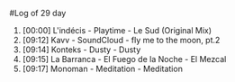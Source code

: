 #Log of 29 day

1. [00:00] L'indécis - Playtime - Le Sud (Original Mix)
1. [09:12] Kavv - SoundCloud - fly me to the moon, pt.2
1. [09:14] Konteks - Dusty - Dusty
1. [09:15] La Barranca - El Fuego de la Noche - El Mezcal
1. [09:17] Monoman - Meditation - Meditation
